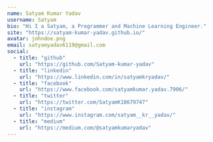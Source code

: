 ```yaml
---
name: Satyam Kumar Yadav
username: Satyam
bio: "Hi I a Satyam, a Programmer and Machine Learning Engineer."
site: "https://satyam-kumar-yadav.github.io/"
avatar: johndoe.png
email: satyamyadav6119@gmail.com
social:
  - title: "github"
    url: "https://github.com/Satyam-kumar-yadav"
  - title: "linkedin"
    url: "https://www.linkedin.com/in/satyamkryadav/"
  - title: "facebook"
    url: "https://www.facebook.com/satyamkumar.yadav.7906/"
  - title: "twitter"
    url: "https://twitter.com/SatyamK10679747"
  - title: "instagram"
    url: "https://www.instagram.com/satyam__kr__yadav/"
  - title: "medium"
    url: "https://medium.com/@satyamkumaryadav"
---
```

